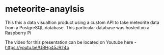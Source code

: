 # meteorite-anaylsis

This this a data visualtion product using a custom API to take meteorite data from a PostgreSQL database.
This particular database was hosted on a Raspberry Pi

The video for this presentation can be located on Youtube here - https://youtu.be/UBHp45JRz4o

